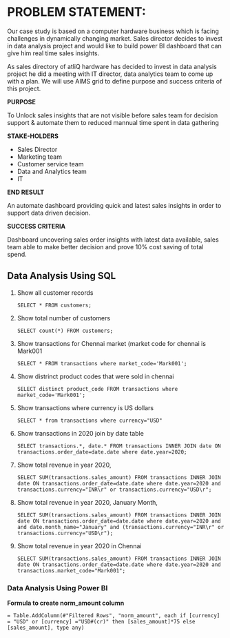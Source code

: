 # PROBLEM STATEMENT:
Our case study is based on a computer hardware business which is facing challenges in dynamically changing market. Sales director decides to invest in data analysis project and  would like to build power BI dashboard that can give him real time sales insights. 

As sales directory of atliQ hardware has decided to invest in data analysis project he did a meeting with IT director, data analytics team to come up with a plan. We will use AIMS grid to define purpose and success criteria of this project.

**PURPOSE**

To Unlock sales insights that are not visible before sales team for decision support & automate them to reduced mannual time spent in data gathering

**STAKE-HOLDERS**

* Sales Director
* Marketing team
* Customer service team
* Data and Analytics team 
* IT

**END RESULT**

An automate dashboard providing quick and latest sales insights in order to support data driven decision.

**SUCCESS CRITERIA**

Dashboard uncovering sales  order insights with latest data available, sales team able to make  better decision and prove 10% cost saving of total spend.

## Data Analysis Using SQL

1. Show all customer records

   `SELECT * FROM customers;`

2. Show total number of customers

   `SELECT count(*) FROM customers;`

3. Show transactions for Chennai market (market code for chennai is Mark001

   `SELECT * FROM transactions where market_code='Mark001';`

4. Show distrinct product codes that were sold in chennai

   `SELECT distinct product_code FROM transactions where market_code='Mark001';`

5. Show transactions where currency is US dollars

   `SELECT * from transactions where currency="USD"`

6. Show transactions in 2020 join by date table

   `SELECT transactions.*, date.* FROM transactions INNER JOIN date ON transactions.order_date=date.date where date.year=2020;`

7. Show total revenue in year 2020,

   `SELECT SUM(transactions.sales_amount) FROM transactions INNER JOIN date ON transactions.order_date=date.date where date.year=2020 and transactions.currency="INR\r" or transactions.currency="USD\r";`

8. Show total revenue in year 2020, January Month,

   `SELECT SUM(transactions.sales_amount) FROM transactions INNER JOIN date ON transactions.order_date=date.date where date.year=2020 and and date.month_name="January" and (transactions.currency="INR\r" or transactions.currency="USD\r");`

9. Show total revenue in year 2020 in Chennai

   `SELECT SUM(transactions.sales_amount) FROM transactions INNER JOIN date ON transactions.order_date=date.date where date.year=2020 and transactions.market_code="Mark001";`

### Data Analysis Using Power BI

 **Formula to create norm_amount column**

   `= Table.AddColumn(#"Filtered Rows", "norm_amount", each if [currency] = "USD" or [currency] ="USD#(cr)" then [sales_amount]*75 else [sales_amount], type any)`
